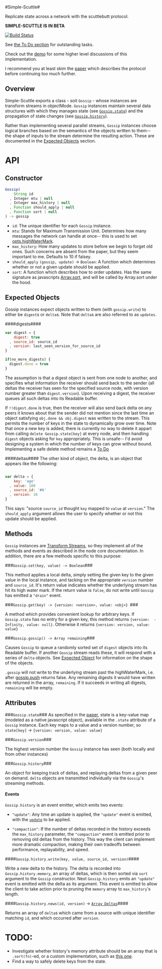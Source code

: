 #Simple-Scuttle#

Replicate state across a network with the scuttlebutt protocol.

**SIMPLE-SCUTTLE IS IN BETA**

[![Build
Status](https://travis-ci.org/AWinterman/simple-scuttle.png?branch=master)](https://travis-ci.org/AWinterman/simple-scuttle)

See [the To Do section](#todo) for outstanding tasks.

Check out the [demo](http://awinterman.github.io/simple-scuttle/) for some
higher level discussions of this implementation.

I recommend you at least skim the [paper][] which describes the
protocol before continuing too much further.

## Overview ##

Simple-Scuttle exports a class - soit `Gossip` - whose instances are transform
streams in objectMode. `Gossip` instances maintain several data structures with
which they manages state (see [`Gossip.state`](#gossipstate)) and the
propagation of state changes (see [`Gossip.history`](#gossiphistory)).

Rather than implementing several parallel streams, `Gossip` instances choose
logical branches based on the semantics of the objects written to them--  the
shape of inputs to the stream determine the resulting action.  These are
documented in the [Expected Objects](#expected-objects) section.

# API #

## Constructor ##

```js
Gossip(
    String id
  , Integer mtu | null
  , Integer max_history | null
  , Function should_apply | null
  , Function sort | null
) -> gossip
```
 
- `id`: The unique identifier for each `Gossip` instance.  
- `mtu`: Stands for Maximum Transmission Unit. Determines how many messages the
network can handle at once-- this is used to set
[opts.highWaterMark](http://nodejs.org/api/stream.html#stream_new_stream_readable_options). 
- `max_history`: How many updates to store before we begin to forget old ones. Such concerns are absent from the paper, but they seem important to me. Defaults to 10 if falsey.
- `should_apply` `(gossip, update)` -> `Boolean`: A function which determines
whether or not a given update should be applied.
- `sort`: A function which describes how to order updates. Has the same
signature as javascripts
[Array.sort](https://developer.mozilla.org/en-US/docs/Web/JavaScript/Reference/Global_Objects/Array/sort), and will be called by Array.sort under the hood.

## Expected Objects ##

Gossip instances expect objects written to them (with `gossip.write`) to either be `digest`s or `delta`s. Note that `delta`s are also referred to as `updates`.

####digests####

```js
var digest = {
    digest: true
  , source_id: source_id
  , version: last_seen_version_for_source_id
}

if(no_more_digests) {
  digest.done = true
}
```

The assumption is that a digest object is sent from one node  to another, and
specifies what information the receiver should send back to the sender (all
deltas the receiver has seen for the specified source node, with version
number greater than `digest.version`). Upon receiving a digest, the
receiver queues all such deltas into its Readable buffer.

If `!!digest.done` is true, then the receiver will also send back delta on any
peers it knows about that the sender did not mention since the last time an
object  satisfying `obj.done && obj.digest` was written to the stream. This
permits the number of keys in the state to dynamically grow over time. Note
that once a new key is added, there is currently no way to delete it appart
from calling `delete Gossip.state[key]` at every node, and then handling
`digest` objects asking for `key` appropriately. This is unsafe-- I'd
avoid designing a system in which the number of keys can grow without bound.
Implementing a safe delete method remains a [To Do](#todo)

####deltas####
The other kind of object, the delta, is an object that appears like the
following:

```js

var delta = {
    key: 'age'
  , value: 100
  , source_id: '#A'
  , version: 10
}
```

This says: "source `source_id` thought `key` mapped to `value` at `version`."
The `should_apply` argument allows the user to specify whether or not this
update should be applied.

## Methods ##

`Gossip` instances are [Transform
Streams](http://nodejs.org/api/stream.html#stream_class_stream_transform_1), so
they implement all of the methods and events as described in the node core
documentation. In addition, there are a few methods specific to this purpose:

###`Gossip.set(key, value) -> Boolean`###

This method applies a local delta, simply setting the given key to the given
value in the local instance, and tacking on the appropriate `version` number and
`source_id`. It's return value indicates whether the underlying stream has hit
its high water mark. If the return value is `false`, do not write until
`Gossip` has emitted a `"drain"` event. 

###`Gossip.get(key) -> {version: <version>, value: <obj>} `###

A method  which provides convenient lookup for arbitrary keys. If
`Gossip.state` has no entry for a given key, this method returns 
`{version:  -Infinity, value: null}`. Otherwise it returns `{version: version,
  value: value}`

###`Gossip.gossip() -> Array remaining`###

Causes `Gossip` to queue a randomly sorted set of `digest` objects into its
Readable buffer. If another `Gossip` stream reads these, it will respond
with a series of `delta` objects. See [Expected Object](#expected-objects) for
information on the shape of the objects. 

`.gossip` will not write to the underlying stream past the highWaterMark, i.e.
after
[gossip.push](http://nodejs.org/api/stream.html#stream_readable_push_chunk_encoding)
returns false. Any remaining digests it would have written are returned in the
array, `remaining`. If it succeeds in writing all digests, `remaining` will be
empty.

## Attributes ##

###`Gossip.state`###
As specified in the [paper][], state is a
key-value map (modeled as a native javascript object), available in the
`.state` attribute of a `Gossip` instance. Each key maps to a value and a
version number, so `state[key]` -> `{version: version, value: value}`

###`Gossip.version`###

The highest version number the `Gossip` instance has seen (both locally and
from other instances)

###`Gossip.history`###

An object for keeping track of deltas, and replaying deltas from a given peer
on demand. `delta` objects are transmitted individually via the `Gossip`'s
streaming methods. 

#### Events ####
`Gossip.history` is an event emitter, which emits two events:

- `"update"`: Any time an update is applied, the `"update"` event is emitted,
with the [`update`](#delta) to be applied.

- `"compaction"`: If the number of deltas recorded in the history exceeds the `max_history` parameter, the `"compaction"` event is emitted prior to removing old deltas from the history. This way the client can implement more dramatic compaction, making their own tradeoffs between performance, replayability, and speed.

####`Gossip.history.write(key, value, source_id, version)`####

Write a new delta to the history. The delta is recorded into
`Gossip.history.memory`, an array of deltas, which is then sorted via `sort`
argument to the `Gossip` constructor. Next `Gossip.history` emits an `"update"`
event is emitted with the delta as its argument. This event is emitted to allow
the client to take action prior to pruning the `memory` array to
`max_history`'s length.

####`Gossip.history.news(id, version)` -> [`Array Deltas`](#deltas)####

Returns an array of `delta`s which came from a source with unique identifier
matching `id`, and which occurred after `version`.

# TODO: #

- Investigate whether history's memory attribute should be an array that is
`.sort(fn)`-ed, or a custom implementation, such as [this
one][cross-filter-sort].
- Find a way to safely delete keys from the state.

[npm.im/scuttlebutt]: https://npmjs.org/package/scuttlebutt
[paper]: http://www.cs.cornell.edu/home/rvr/papers/flowgossip.pdf
[vector-clocks-hard]: http://basho.com/why-vector-clocks-are-hard/
[cross-filter-sort]: https://github.com/square/crossfilter/blob/master/src/quicksort.js

